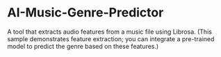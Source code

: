 # AI-Music-Genre-Predictor
A tool that extracts audio features from a music file using Librosa. (This sample demonstrates feature extraction; you can integrate a pre-trained model to predict the genre based on these features.)
